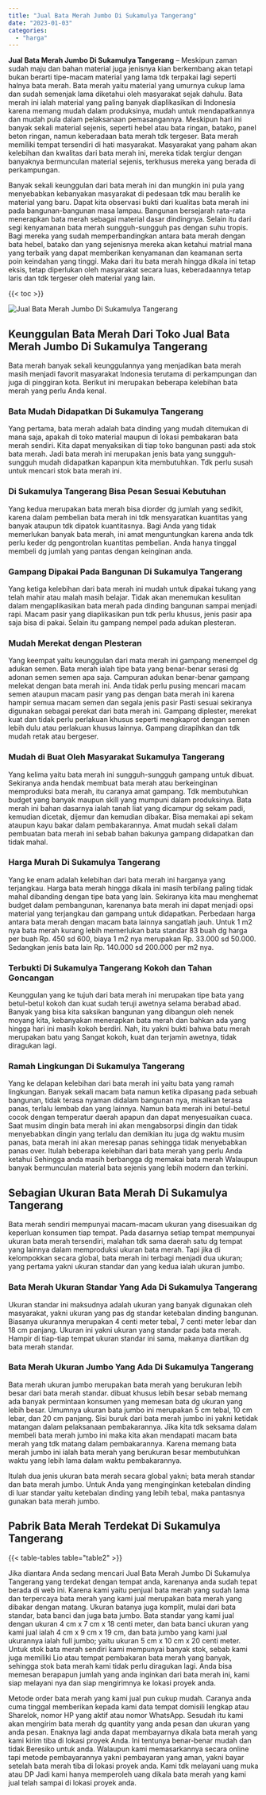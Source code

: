 ```yaml
---
title: "Jual Bata Merah Jumbo Di Sukamulya Tangerang"
date: "2023-01-03"
categories: 
  - "harga"
---
```


**Jual Bata Merah Jumbo Di Sukamulya Tangerang** – Meskipun zaman sudah maju dan bahan material juga jenisnya kian berkembang akan tetapi bukan berarti tipe-macam material yang lama tdk terpakai lagi seperti halnya bata merah. Bata merah yaitu material yang umurnya cukup lama dan sudah semenjak lama diketahui oleh masyarakat sejak dahulu. Bata merah ini ialah material yang paling banyak diaplikasikan di Indonesia karena memang mudah dalam produksinya, mudah untuk mendapatkannya dan mudah pula dalam pelaksanaan pemasangannya. Meskipun hari ini banyak sekali material sejenis, seperti hebel atau bata ringan, batako, panel beton ringan, namun keberadaan bata merah tdk tergeser. Bata merah memiliki tempat tersendiri di hati masyarakat. Masyarakat yang paham akan kelebihan dan kwalitas dari bata merah ini, mereka tidak tergiur dengan banyaknya bermunculan material sejenis, terkhusus mereka yang berada di perkampungan.

Banyak sekali keunggulan dari bata merah ini dan mungkin ini pula yang menyebabkan kebanyakan masyarakat di pedesaan tdk mau beralih ke material yang baru. Dapat kita observasi bukti dari kualitas bata merah ini pada bangunan-bangunan masa lampau. Bangunan bersejarah rata-rata menerapkan bata merah sebagai material dasar dindingnya. Selain itu dari segi kenyamanan bata merah sungguh-sungguh pas dengan suhu tropis. Bagi mereka yang sudah memperbandingkan antara bata merah dengan bata hebel, batako dan yang sejenisnya mereka akan ketahui matrial mana yang terbaik yang dapat memberikan kenyamanan dan keamanan serta poin keindahan yang tinggi. Maka dari itu bata merah hingga dikala ini tetap eksis, tetap diperlukan oleh masyarakat secara luas, keberadaannya tetap laris dan tdk tergeser oleh material yang lain.

{{< toc >}}

![Jual Bata Merah Jumbo Di Sukamulya Tangerang](/images/jual-bata-merah-38.png)

## Keunggulan Bata Merah Dari Toko Jual Bata Merah Jumbo Di Sukamulya Tangerang

Bata merah banyak sekali keunggulannya yang menjadikan bata merah masih menjadi favorit masyarakat Indonesia terutama di perkampungan dan juga di pinggiran kota. Berikut ini merupakan beberapa kelebihan bata merah yang perlu Anda kenal.

### Bata Mudah Didapatkan Di Sukamulya Tangerang

Yang pertama, bata merah adalah bata dinding yang mudah ditemukan di mana saja, apakah di toko material maupun di lokasi pembakaran bata merah sendiri. Kita dapat menyaksikan di tiap toko bangunan pasti ada stok bata merah. Jadi bata merah ini merupakan jenis bata yang sungguh-sungguh mudah didapatkan kapanpun kita membutuhkan. Tdk perlu susah untuk mencari stok bata merah ini.

### Di Sukamulya Tangerang Bisa Pesan Sesuai Kebutuhan

Yang kedua merupakan bata merah bisa diorder dg jumlah yang sedikit, karena dalam pembelian bata merah ini tdk mensyaratkan kuantitas yang banyak ataupun tdk dipatok kuantitasnya. Bagi Anda yang tidak memerlukan banyak bata merah, ini amat menguntungkan karena anda tdk perlu keder dg pengontrolan kuantitas pembelian. Anda hanya tinggal membeli dg jumlah yang pantas dengan keinginan anda.

### Gampang Dipakai Pada Bangunan Di Sukamulya Tangerang

Yang ketiga kelebihan dari bata merah ini mudah untuk dipakai tukang yang telah mahir atau malah masih belajar. Tidak akan menemukan kesulitan dalam mengaplikasikan bata merah pada dinding bangunan sampai menjadi rapi. Macam pasir yang diaplikasikan pun tdk perlu khusus, jenis pasir apa saja bisa di pakai. Selain itu gampang nempel pada adukan plesteran.

### Mudah Merekat dengan Plesteran

Yang keempat yaitu keunggulan dari mata merah ini gampang menempel dg adukan semen. Bata merah ialah tipe bata yang benar-benar serasi dg adonan semen semen apa saja. Campuran adukan benar-benar gampang melekat dengan bata merah ini. Anda tidak perlu pusing mencari macam semen ataupun macam pasir yang pas dengan bata merah ini karena hampir semua macam semen dan segala jenis pasir Pasti sesuai sekiranya digunakan sebagai perekat dari bata merah ini. Gampang diplester, merekat kuat dan tidak perlu perlakuan khusus seperti mengkaprot dengan semen lebih dulu atau perlakuan khusus lainnya. Gampang dirapihkan dan tdk mudah retak atau bergeser.

### Mudah di Buat Oleh Masyarakat Sukamulya Tangerang

Yang kelima yaitu bata merah ini sungguh-sungguh gampang untuk dibuat. Sekiranya anda hendak membuat bata merah atau berkeinginan memproduksi bata merah, itu caranya amat gampang. Tdk membutuhkan budget yang banyak maupun skill yang mumpuni dalam produksinya. Bata merah ini bahan dasarnya ialah tanah liat yang dicampur dg sekam padi, kemudian dicetak, dijemur dan kemudian dibakar. Bisa memakai api sekam ataupun kayu bakar dalam pembakarannya. Amat mudah sekali dalam pembuatan bata merah ini sebab bahan bakunya gampang didapatkan dan tidak mahal.

### Harga Murah Di Sukamulya Tangerang

Yang ke enam adalah kelebihan dari bata merah ini harganya yang terjangkau. Harga bata merah hingga dikala ini masih terbilang paling tidak mahal dibanding dengan tipe bata yang lain. Sekiranya kita mau menghemat budget dalam pembangunan, karenanya bata merah ini dapat menjadi opsi material yang terjangkau dan gampang untuk didapatkan. Perbedaan harga antara bata merah dengan macam bata lainnya sangatlah jauh. Untuk 1 m2 nya bata merah kurang lebih memerlukan bata standar 83 buah dg harga per buah Rp. 450 sd 600, biaya 1 m2 nya merupakan Rp. 33.000 sd 50.000. Sedangkan jenis bata lain Rp. 140.000 sd 200.000 per m2 nya.

### Terbukti Di Sukamulya Tangerang Kokoh dan Tahan Goncangan

Keunggulan yang ke tujuh dari bata merah ini merupakan tipe bata yang betul-betul kokoh dan kuat sudah teruji awetnya selama berabad abad. Banyak yang bisa kita saksikan bangunan yang dibangun oleh nenek moyang kita, kebanyakan menerapkan bata merah dan bahkan ada yang hingga hari ini masih kokoh berdiri. Nah, itu yakni bukti bahwa batu merah merupakan batu yang Sangat kokoh, kuat dan terjamin awetnya, tidak diragukan lagi.

### Ramah Lingkungan Di Sukamulya Tangerang

Yang ke delapan kelebihan dari bata merah ini yaitu bata yang ramah lingkungan. Banyak sekali macam bata namun ketika dipasang pada sebuah bangunan, tidak terasa nyaman didalam bangunan nya, misalkan terasa panas, terlalu lembab dan yang lainnya. Namun bata merah ini betul-betul cocok dengan temperatur daerah apapun dan dapat menyesuaikan cuaca. Saat musim dingin bata merah ini akan mengabsorpsi dingin dan tidak menyebabkan dingin yang terlalu dan demikian itu juga dg waktu musim panas, bata merah ini akan meresap panas sehingga tidak menyebabkan panas over. Itulah beberapa kelebihan dari bata merah yang perlu Anda ketahui Sehingga anda masih berbangga dg memakai bata merah Walaupun banyak bermunculan material bata sejenis yang lebih modern dan terkini.

## Sebagian Ukuran Bata Merah Di Sukamulya Tangerang

Bata merah sendiri mempunyai macam-macam ukuran yang disesuaikan dg keperluan konsumen tiap tempat. Pada dasarnya setiap tempat mempunyai ukuran bata merah tersendiri, malahan tdk sama daerah satu dg tempat yang lainnya dalam memproduksi ukuran bata merah. Tapi jika di kelompokkan secara global, bata merah ini terbagi menjadi dua ukuran; yang pertama yakni ukuran standar dan yang kedua ialah ukuran jumbo.

### Bata Merah Ukuran Standar Yang Ada Di Sukamulya Tangerang

Ukuran standar ini maksudnya adalah ukuran yang banyak digunakan oleh masyarakat, yakni ukuran yang pas dg standar ketebalan dinding bangunan. Biasanya ukurannya merupakan 4 centi meter tebal, 7 centi meter lebar dan 18 cm panjang. Ukuran ini yakni ukuran yang standar pada bata merah. Hampir di tiap-tiap tempat ukuran standar ini sama, makanya diartikan dg bata merah standar.

### Bata Merah Ukuran Jumbo Yang Ada Di Sukamulya Tangerang

Bata merah ukuran jumbo merupakan bata merah yang berukuran lebih besar dari bata merah standar. dibuat khusus lebih besar sebab memang ada banyak permintaan konsumen yang memesan bata dg ukuran yang lebih besar. Umumnya ukuran bata jumbo ini merupakan 5 cm tebal, 10 cm lebar, dan 20 cm panjang. Sisi buruk dari bata merah jumbo ini yakni ketidak matangan dalam pelaksanaan pembakarannya. Jika kita tdk seksama dalam membeli bata merah jumbo ini maka kita akan mendapati macam bata merah yang tdk matang dalam pembakarannya. Karena memang bata merah jumbo ini ialah bata merah yang berukuran besar membutuhkan waktu yang lebih lama dalam waktu pembakarannya.

Itulah dua jenis ukuran bata merah secara global yakni; bata merah standar dan bata merah jumbo. Untuk Anda yang menginginkan ketebalan dinding di luar standar yaitu ketebalan dinding yang lebih tebal, maka pantasnya gunakan bata merah jumbo.

## Pabrik Bata Merah Terdekat Di Sukamulya Tangerang

{{< table-tables table="table2" >}}

Jika diantara Anda sedang mencari Jual Bata Merah Jumbo Di Sukamulya Tangerang yang terdekat dengan tempat anda, karenanya anda sudah tepat berada di web ini. Karena kami yaitu penjual bata merah yang sudah lama dan terpercaya bata merah yang kami jual merupakan bata merah yang dibakar dengan matang. Ukuran batanya juga komplit, mulai dari bata standar, bata banci dan juga bata jumbo. Bata standar yang kami jual dengan ukuran 4 cm x 7 cm x 18 centi meter, dan bata banci ukuran yang kami jual ialah 4 cm x 9 cm x 19 cm, dan bata jumbo yang kami jual ukurannya ialah full jumbo; yaitu ukuran 5 cm x 10 cm x 20 centi meter. Untuk stok bata merah sendiri kami mempunyai banyak stok, sebab kami juga memiliki Lio atau tempat pembakaran bata merah yang banyak, sehingga stok bata merah kami tidak perlu diragukan lagi. Anda bisa memesan berapapun jumlah yang anda inginkan dari bata merah ini, kami siap melayani nya dan siap mengirimnya ke lokasi proyek anda.

Metode order bata merah yang kami jual pun cukup mudah. Caranya anda cuma tinggal memberikan kepada kami data tempat domisili lengkap atau Sharelok, nomor HP yang aktif atau nomor WhatsApp. Sesudah itu kami akan mengirim bata merah dg quantity yang anda pesan dan ukuran yang anda pesan. Enaknya lagi anda dapat membayarnya dikala bata merah yang kami kirim tiba di lokasi proyek Anda. Ini tentunya benar-benar mudah dan tidak Beresiko untuk anda. Walaupun kami memasarkannya secara online tapi metode pembayarannya yakni pembayaran yang aman, yakni bayar setelah bata merah tiba di lokasi proyek anda. Kami tdk melayani uang muka atau DP Jadi kami hanya memperoleh uang dikala bata merah yang kami jual telah sampai di lokasi proyek anda.
